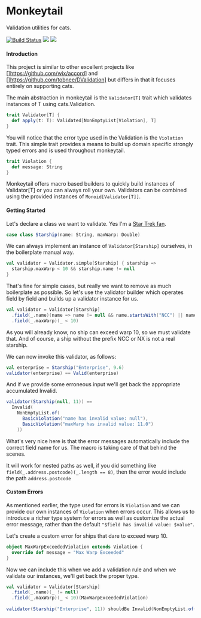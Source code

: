 Monkeytail
=========================

Validation utilities for cats.

[![Build Status](https://travis-ci.org/sksamuel/monkeytail.png?branch=master)](https://travis-ci.org/sksamuel/monkeytail)
[<img src="https://img.shields.io/maven-central/v/com.sksamuel.monkeytail/monkeytail_2.11.svg?label=latest%20release%20for%202.11"/>](http://search.maven.org/#search%7Cga%7C1%7Ca%3A%22monkeytail_2.11%22)
[<img src="https://img.shields.io/maven-central/v/com.sksamuel.monkeytail/monkeytail_2.12.svg?label=latest%20release%20for%202.12"/>](http://search.maven.org/#search%7Cga%7C1%7Ca%3A%22monkeytail_2.12%22)

#### Introduction

This project is similar to other excellent projects like []https://github.com/wix/accord] and []https://github.com/tobnee/DValidation] 
but differs in that it focuses entirely on supporting cats.

The main abstraction in monkeytail is the `Validator[T]` trait which validates instances of T using cats.Validation.

```scala
trait Validator[T] {
  def apply(t: T): Validated[NonEmptyList[Violation], T]
}
```

You will notice that the error type used in the Validation is the `Violation` trait. This simple trait provides a means
to build up domain specific strongly typed errors and is used throughout monkeytail.

```scala
trait Violation {
  def message: String
}
```

Monkeytail offers macro based builders to quickly build instances of Validator[T] or you can always roll your own. 
Validators can be combined using the provided instances of `Monoid[Validator[T]]`.

#### Getting Started

Let's declare a class we want to validate. Yes I'm a [Star Trek fan](http://memory-alpha.wikia.com/wiki/Star_Trek:_Discovery).

```scala
case class Starship(name: String, maxWarp: Double)
```

We can always implement an instance of `Validator[Starship]` ourselves, in the boilerplate manual way.

```scala
val validator = Validator.simple[Starship] { starship =>
  starship.maxWarp < 10 && starship.name != null
}
```

That's fine for simple cases, but really we want to remove as much boilerplate as possible. 
So let's use the validator builder which operates field by field and builds up a validator instance for us.

```scala
val validator = Validator[Starship]
  .field(_.name)(name => name != null && name.startsWith("NCC") || name.startsWith("NX"))
  .field(_.maxWarp)(_ < 10)
```

As you will already know, no ship can exceed warp 10, so we must validate that. And of course, a ship without the prefix NCC or NX is not a real starship.  

We can now invoke this validator, as follows:

```scala
val enterprise = Starship("Enterprise", 9.6) 
validator(enterprise) == Valid(enterprise)
```

And if we provide some erroneous input we'll get back the appropriate accumulated Invalid.

```scala
validator(Starship(null, 11)) == 
  Invalid(
    NonEmptyList.of(
      BasicViolation("name has invalid value: null"), 
      BasicViolation("maxWarp has invalid value: 11.0")
    ))
```

What's very nice here is that the error messages automatically include the correct field name for us. The macro is taking care of that behind the scenes.

It will work for nested paths as well, if you did something like `field(_.address.postcode)(_.length == 8)`, then the
error would include the path `address.postcode`

#### Custom Errors

As mentioned earlier, the type used for errors is `Violation` and we can provide our own instances of `Violation` when
errors occur. This allows us to introduce a richer type system for errors as well as customize the actual error message, 
rather than the default `"$field has invalid value: $value"`. 

Let's create a custom error for ships that dare to exceed warp 10.

```scala
object MaxWarpExceededViolation extends Violation {
  override def message = "Max Warp Exceeded"
}
```

Now we can include this when we add a validation rule and when we validate our instances, we'll get back the
proper type.

```scala
val validator = Validator[Starship]
  .field(_.name)(_ != null)
  .field(_.maxWarp)(_ < 10)(MaxWarpExceededViolation)
  
validator(Starship("Enterprise", 11)) shouldBe Invalid(NonEmptyList.of(MaxWarpExceededViolation))
```
